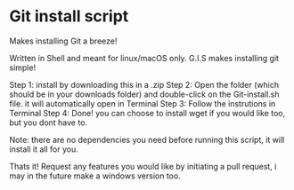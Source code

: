 # Git install script
Makes installing Git a breeze!

Written in Shell and meant for linux/macOS only. G.I.S makes installing git simple!

Step 1: install by downloading this in a .zip
Step 2: Open the folder (which should be in your downloads folder) and double-click on the Git-install.sh file. it will automatically open in Terminal
Step 3: Follow the instrutions in Terminal
Step 4: Done! you can choose to install wget if you would like too, but you dont have to.

Note: there are no dependencies you need before running this script, it will install it all for you.

Thats it! Request any features you would like by initiating a pull request, i may in the future make a windows version too. 

